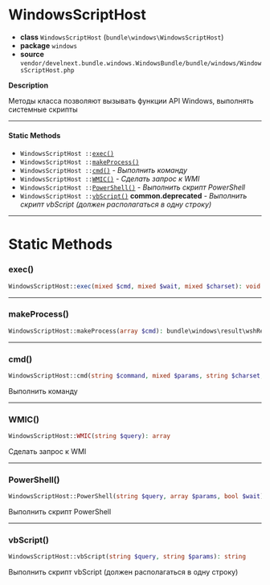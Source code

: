 # WindowsScriptHost

- **class** `WindowsScriptHost` (`bundle\windows\WindowsScriptHost`)
- **package** `windows`
- **source** `vendor/develnext.bundle.windows.WindowsBundle/bundle/windows/WindowsScriptHost.php`

**Description**

Методы класса позволяют вызывать функции API Windows, выполнять системные скрипты

---

#### Static Methods

- `WindowsScriptHost ::`[`exec()`](#method-exec)
- `WindowsScriptHost ::`[`makeProcess()`](#method-makeprocess)
- `WindowsScriptHost ::`[`cmd()`](#method-cmd) - _Выполнить команду_
- `WindowsScriptHost ::`[`WMIC()`](#method-wmic) - _Сделать запрос к WMI_
- `WindowsScriptHost ::`[`PowerShell()`](#method-powershell) - _Выполнить скрипт PowerShell_
- `WindowsScriptHost ::`[`vbScript()`](#method-vbscript) **common.deprecated** - _Выполнить скрипт vbScript (должен располагаться в одну строку)_

---
# Static Methods

<a name="method-exec"></a>

### exec()
```php
WindowsScriptHost::exec(mixed $cmd, mixed $wait, mixed $charset): void
```

---

<a name="method-makeprocess"></a>

### makeProcess()
```php
WindowsScriptHost::makeProcess(array $cmd): bundle\windows\result\wshResult
```

---

<a name="method-cmd"></a>

### cmd()
```php
WindowsScriptHost::cmd(string $command, mixed $params, string $charset, string $decodeCharset): string
```
Выполнить команду

---

<a name="method-wmic"></a>

### WMIC()
```php
WindowsScriptHost::WMIC(string $query): array
```
Сделать запрос к WMI

---

<a name="method-powershell"></a>

### PowerShell()
```php
WindowsScriptHost::PowerShell(string $query, array $params, bool $wait): string
```
Выполнить скрипт PowerShell

---

<a name="method-vbscript"></a>

### vbScript()
```php
WindowsScriptHost::vbScript(string $query, string $params): string
```
Выполнить скрипт vbScript (должен располагаться в одну строку)